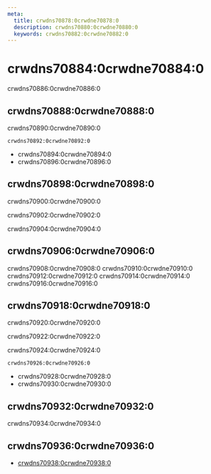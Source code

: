 ```yaml
---
meta:
  title: crwdns70878:0crwdne70878:0
  description: crwdns70880:0crwdne70880:0
  keywords: crwdns70882:0crwdne70882:0
---
```


# crwdns70884:0crwdne70884:0

crwdns70886:0crwdne70886:0

<entry-ad />

## crwdns70888:0crwdne70888:0

crwdns70890:0crwdne70890:0

`crwdns70892:0crwdne70892:0`

- crwdns70894:0crwdne70894:0
- crwdns70896:0crwdne70896:0

## crwdns70898:0crwdne70898:0

crwdns70900:0crwdne70900:0

  crwdns70902:0crwdne70902:0

  crwdns70904:0crwdne70904:0

## crwdns70906:0crwdne70906:0

crwdns70908:0crwdne70908:0
<alert type="success">crwdns70910:0crwdne70910:0</alert>
<alert type="info">crwdns70912:0crwdne70912:0</alert>
<alert type="warning">crwdns70914:0crwdne70914:0</alert>
<alert type="error">crwdns70916:0crwdne70916:0</alert>

## crwdns70918:0crwdne70918:0

crwdns70920:0crwdne70920:0

  crwdns70922:0crwdne70922:0

  crwdns70924:0crwdne70924:0

  `crwdns70926:0crwdne70926:0`

- crwdns70928:0crwdne70928:0
- crwdns70930:0crwdne70930:0

## crwdns70932:0crwdne70932:0

crwdns70934:0crwdne70934:0

## crwdns70936:0crwdne70936:0

- [crwdns70938:0crwdne70938:0]()

<backmatter />
